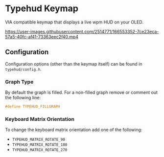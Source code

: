 # Typehud Keymap

VIA compatible keymap that displays a live wpm HUD on your OLED.

<https://user-images.githubusercontent.com/2514771/166553352-7ce23eca-57a5-40fc-af41-73363eec2f40.mp4>

## Configuration

Configuration options (other than the keymap itself) can be found in `typehud/config.h`.

### Graph Type

By default the graph is filled. For a non-filled graph remove or comment out the following line:

```c
#define TYPEHUD_FILLGRAPH
```

### Keyboard Matrix Orientation

To change the keyboard matrix orientation add one of the following:

- `TYPEHUD_MATRIX_ROTATE_90`
- `TYPEHUD_MATRIX_ROTATE_180`
- `TYPEHUD_MATRIX_ROTATE_270`
